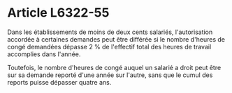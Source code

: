 # Article L6322-55

Dans les établissements de moins de deux cents salariés, l'autorisation accordée à certaines demandes peut être différée si le nombre d'heures de congé demandées dépasse 2 % de l'effectif total des heures de travail accomplies dans l'année.

Toutefois, le nombre d'heures de congé auquel un salarié a droit peut être sur sa demande reporté d'une année sur l'autre, sans que le cumul des reports puisse dépasser quatre ans.